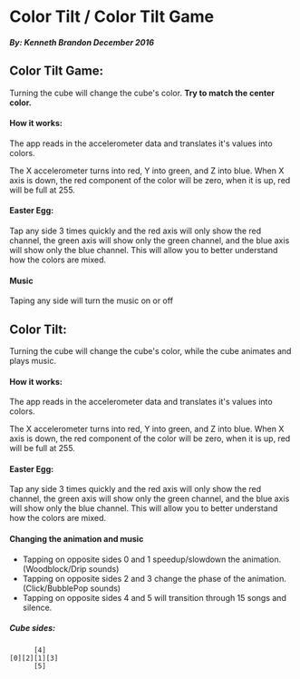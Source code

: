 # Color Tilt / Color Tilt Game
##### By: Kenneth Brandon December 2016
## Color Tilt Game:
Turning the cube will change the cube's color. **Try to match the center color.**

#### How it works:
The app reads in the accelerometer data and translates it's values into colors.

The X accelerometer turns into red, Y into green, and Z into blue. When X axis is down, the red component of the color will be zero, when it is up, red will be full at 255.

#### Easter Egg:
Tap any side 3 times quickly and the red axis will only show the red channel, the green axis will show only the green channel, and the blue axis will show only the blue channel. This will allow you to better understand how the colors are mixed.

#### Music
Taping any side will turn the music on or off



## Color Tilt:
Turning the cube will change the cube's color, while the cube animates and plays music.

#### How it works:
The app reads in the accelerometer data and translates it's values into colors.

The X accelerometer turns into red, Y into green, and Z into blue. When X axis is down, the red component of the color will be zero, when it is up, red will be full at 255.

#### Easter Egg:
Tap any side 3 times quickly and the red axis will only show the red channel, the green axis will show only the green channel, and the blue axis will show only the blue channel. This will allow you to better understand how the colors are mixed.

#### Changing the animation and music
* Tapping on opposite sides 0 and 1 speedup/slowdown the animation. (Woodblock/Drip sounds)
* Tapping on opposite sides 2 and 3 change the phase of the animation. (Click/BubblePop sounds)
* Tapping on opposite sides 4 and 5 will transition through 15 songs and silence.

##### Cube sides:
```
      [4]
[0][2][1][3]
      [5]
```
